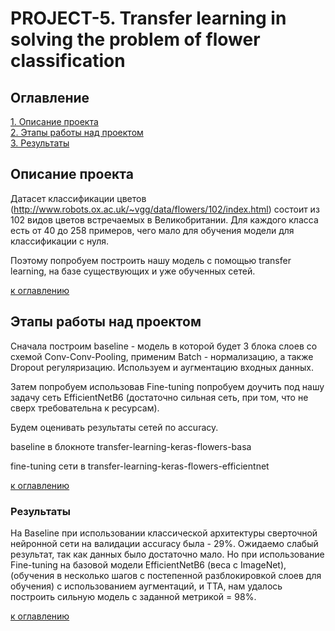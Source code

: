 # PROJECT-5. Transfer learning in solving the problem of flower classification

## Оглавление  
[1. Описание проекта](README.md#Описание-проекта)  
[2. Этапы работы над проектом](README.md#Этапы-работы-над-проектом)  
[3. Результаты](README.md#Результаты)    

## Описание проекта    

Датасет классификации цветов (http://www.robots.ox.ac.uk/~vgg/data/flowers/102/index.html) состоит из 102 видов цветов встречаемых в Великобритании. Для каждого класса есть от 40 до 258 примеров, чего мало для обучения модели для классификации с нуля.

Поэтому попробуем построить нашу модель с помощью transfer learning, на базе существующих  и уже обученных сетей.


[к оглавлению](README.md#Оглавление)


## Этапы работы над проектом    

Сначала построим baseline - модель в которой будет 3 блока слоев со схемой Сonv-Conv-Pooling, применим Batch - нормализацию, а также Dropout регуляризацию.
Используем и аугментацию входных данных.

Затем попробуем использовав Fine-tuning попробуем доучить под нашу задачу сеть EfficientNetB6 (достаточно сильная сеть, при том, что не сверх требовательна к ресурсам).

Будем оценивать результаты сетей по accuracy.

baseline в блокноте transfer-learning-keras-flowers-basa

fine-tuning сети в  transfer-learning-keras-flowers-efficientnet

[к оглавлению](README.md#Оглавление)


### Результаты

На Baseline при использовании классической архитектуры сверточной нейронной сети на валидации accuracy была - 29%. Ожидаемо слабый результат, так как данных было достаточно мало.
Но при использование Fine-tuning на базовой модели EfficientNetB6 (веса с ImageNet), (обучения в несколько шагов с постепенной разблокировкой слоев для обучения) с использованием аугментаций, и TTA, нам удалось построить сильную модель с заданной метрикой = 98%. 


[к оглавлению](README.md#Оглавление)


